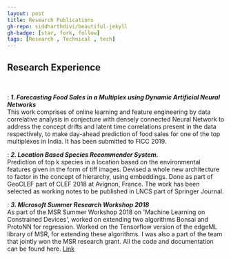 ```yaml
---
layout: post
title: Research Publications
gh-repo: siddharthdivi/beautiful-jekyll
gh-badge: [star, fork, follow]
tags: [Research , Technical , tech]
---
```



## **Research Experience**
<br/>

:   **_1. Forecasting Food Sales in a Multiplex using Dynamic Artificial Neural Networks_**  
This work comprises of online learning and feature engineering by data correlative analysis in conjecture with densely connected Neural Network to address the concept drifts and latent time correlations present in the data respectively, to make day-ahead prediction of food sales for one of the top multiplexes in India. It has been submitted to FICC 2019.
<br/>

:  **_2. Location Based Species Recommender System._**  
Prediction of top k species in a location based on the environmental features given in the form of tiff images. Devised a whole new architecture to factor in the concept of hierarchy, using embeddings. Done as part of GeoCLEF part of CLEF 2018 at Avignon, France. The work has been selected as working notes to be published in LNCS part of Springer Journal.
<br/>

:  **_3. Microsoft Summer Research Workshop 2018_**  
As part of the MSR Summer Workshop 2018 on 'Machine Learning on Constrained Devices', worked on extending two algorithms Bonsai and ProtoNN for regression. Worked on the Tensorflow version of the edgeML library of MSR, for extending these algorithms. I was also a part of the team that jointly won the MSR research grant. All the code and documentation can be found here. [Link][ref4]


[ref1]: https://github.com/py-ranoid/Elementary
[ref2]: https://github.com/siddharthdivi/Cancer-Detection
[ref3]: https://github.com/siddharthdivi/Closed-Loop-DC-Motor-Speed-Control-System
[ref4]: https://github.com/siddharthdivi/EdgeML
